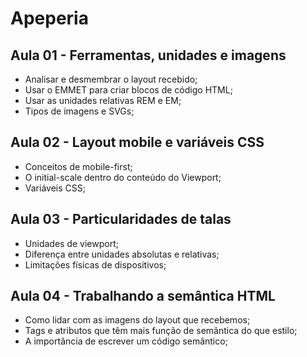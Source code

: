 # Apeperia

## Aula 01 - Ferramentas, unidades e imagens

- Analisar e desmembrar o layout recebido;
- Usar o EMMET para criar blocos de código HTML;
- Usar as unidades relativas REM e EM;
- Tipos de imagens e SVGs;

## Aula 02 - Layout mobile e variáveis CSS

- Conceitos de mobile-first;
- O initial-scale dentro do conteúdo do Viewport;
- Variáveis CSS;

## Aula 03 - Particularidades de talas

- Unidades de viewport;
- Diferença entre unidades absolutas e relativas;
- Limitações físicas de dispositivos;

## Aula 04 - Trabalhando a semântica HTML

- Como lidar com as imagens do layout que recebemos;
- Tags e atributos que têm mais função de semântica do que estilo;
- A importância de escrever um código semântico;
